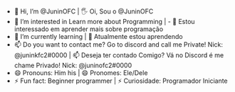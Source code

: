 - 👋 Hi, I’m @JuninOFC | 🖐 Oi, Sou o @JuninOFC
- 👀 I’m interested in Learn more about Programming | - 👀 Estou interessado em aprender mais sobre programação 
- 🌱 I’m currently learning | 🌱 Atualmente estou aprendendo 
- 📫 Do you want to contact me? Go to discord and call me Private! Nick: @juninkfc2#0000 | 📫 Deseja ter contado Comigo? Vá no Discord é  me chame Privado! Nick: @juninofc2#0000
- 😄 Pronouns: Him his |  😄 Pronomes: Ele/Dele
- ⚡ Fun fact: Beginner programmer |  ⚡ Curiosidade: Programador Iniciante 
<!---
